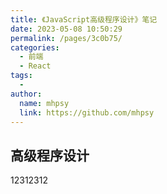 ```yaml
---
title: 《JavaScript高级程序设计》笔记
date: 2023-05-08 10:50:29
permalink: /pages/3c0b75/
categories:
  - 前端
  - React
tags:
  - 
author: 
  name: mhpsy
  link: https://github.com/mhpsy
---
```


## 高级程序设计

12312312